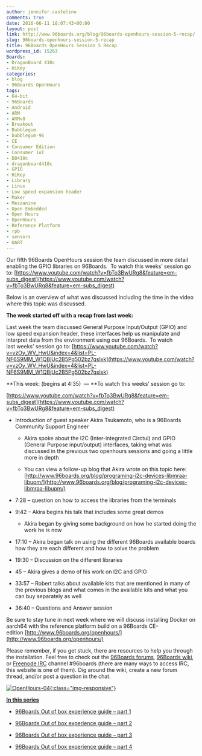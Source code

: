 ```yaml
---
author: jennifer.castelino
comments: true
date: 2016-06-11 18:07:43+00:00
layout: post
link: http://www.96boards.org/blog/96boards-openhours-session-5-recap/
slug: 96boards-openhours-session-5-recap
title: 96Boards OpenHours Session 5 Recap
wordpress_id: 15263
Boards:
- DragonBoard 410c
- HiKey
categories:
- blog
- 96Boards OpenHours
tags:
- 64-bit
- 96Boards
- Android
- ARM
- ARMv8
- Breakout
- Bubblegum
- bubblegum-96
- CE
- Consumer Edition
- Consumer IoT
- DB410c
- dragonboard410c
- GPIO
- HiKey
- Library
- Linux
- Low speed expansion header
- Maker
- Mezzanine
- Open Embedded
- Open Hours
- OpenHours
- Reference Platform
- rpb
- sensors
- UART
---
```


Our fifth 96Boards OpenHours session the team discussed in more detail enabling the GPIO libraries on 96Boards.  To watch this weeks’ session go to: [https://www.youtube.com/watch?v=fbTo3BwURg8&feature=em-subs_digest](https://www.youtube.com/watch?v=fbTo3BwURg8&feature=em-subs_digest)

Below is an overview of what was discussed including the time in the video where this topic was discussed.

**The week started off with a recap from last week:**

Last week the team discussed General Purpose Input/Output (GPIO) and low speed expansion header, these interfaces help us manipulate and interpret data from the environment using our 96Boards.  To watch last weeks’ session go to: [https://www.youtube.com/watch?v=vzOy_WV_HwU&index=4&list=PL-NF6S9MM_W1QBjUc2B5Pg502bz7qslxk](https://www.youtube.com/watch?v=vzOy_WV_HwU&index=4&list=PL-NF6S9MM_W1QBjUc2B5Pg502bz7qslxk)

**This week: (begins at 4:35)  — **To watch this weeks’ session go to:

[https://www.youtube.com/watch?v=fbTo3BwURg8&feature=em-subs_digest](https://www.youtube.com/watch?v=fbTo3BwURg8&feature=em-subs_digest)



 	
  * Introduction of guest speaker Akira Tsukamoto, who is a 96Boards Community Support Engineer

 	
    * Akira spoke about the I2C (Inter-integrated Circtui) and GPIO (General Purpose input/output) interfaces, taking what was discussed in the previous two openhours sessions and going a little more in depth

 	
    * You can view a follow-up blog that Akira wrote on this topic here: [http://www.96boards.org/blog/programing-i2c-devices-libmraa-libupm/](http://www.96boards.org/blog/programing-i2c-devices-libmraa-libupm/)




 	
  * 7:28 – question on how to access the libraries from the terminals

 	
  * 9:42 – Akira begins his talk that includes some great demos

 	
    * Akira began by giving some background on how he started doing the work he is now




 	
  * 17:10 – Akira began talk on using the different 96Boards available boards how they are each different and how to solve the problem

 	
  * 19:30 – Discussion on the different libraries

 	
  * 45 – Akira gives a demo of his work on I2C and GPIO

 	
  * 33:57 – Robert talks about available kits that are mentioned in many of the previous blogs and what comes in the available kits and what you can buy separately as well

 	
  * 36:40 – Questions and Answer session


Be sure to stay tune in next week where we will discuss installing Docker on aarch64 with the reference platform build on a 96Boards CE-edition [http://www.96boards.org/openhours/](http://www.96boards.org/openhours/)

Please remember, if you get stuck, there are resources to help you through the installation. Feel free to check out the [96Boards forums](http://www.96boards.org/forums/), [96Boards wiki](https://github.com/96boards/documentation/wiki), or [Freenode IRC](http://webchat.freenode.net/?channels=%2396boards) channel #96boards (there are many ways to access IRC, this website is one of them). Dig around the wiki, create a new forum thread, and/or post a question in the chat.

[![OpenHours-04](/assets/images/blog/2016/05/OpenHours-04.png){:class="img-responsive"} ](http://www.96boards.org/openhours/)

[**In this series**](http://www.96boards.org/tag/openhours/)



 	
  * [96Boards Out of box experience guide – part 1](http://www.96boards.org/blog/96boards-box-experience-guide-1/)

 	
  * [96Boards Out of box experience guide – part 2](http://www.96boards.org/blog/96boards-box-experience-guide-2/)

 	
  * [96Boards Out of box experience guide – part 3](http://www.96boards.org/blog/96boards-box-experience-guide-3/)

 	
  * [96Boards Out of box experience guide – part 4](http://www.96boards.org/blog/96boards-box-experience-guide-4/)



